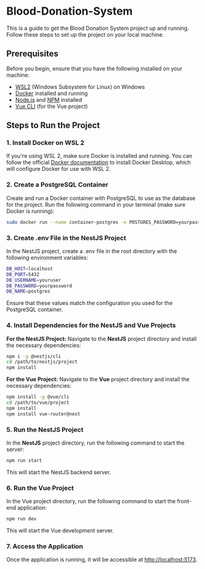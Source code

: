 # Blood-Donation-System
This is a guide to get the Blood Donation System project up and running. Follow these steps to set up the project on your local machine.
## Prerequisites
Before you begin, ensure that you have the following installed on your machine:
* [WSL2](https://learn.microsoft.com/en-us/windows/wsl/install) (Windows Subsystem for Linux) on Windows
* [Docker](https://docs.docker.com/engine/install/) installed and running
* [Node.js](https://nodejs.org/en) and [NPM](https://www.npmjs.com/) installed
* [Vue CLI](https://cli.vuejs.org/) (for the Vue project)
## Steps to Run the Project
### 1. Install Docker on WSL 2
If you're using WSL 2, make sure Docker is installed and running. You can follow the official [Docker documentation](https://docs.docker.com/) to install Docker Desktop, which will configure Docker for use with WSL 2.
### 2. Create a PostgreSQL Container
Create and run a Docker container with PostgreSQL to use as the database for the project. Run the following command in your terminal (make sure Docker is running):
```bash
sudo docker run --name container-postgres -e POSTGRES_PASSWORD=yourpassword -e POSTGRES_USER=youruser -e POSTGRES_DB=postgres -p 5432:5432 -d postgres
```
### 3. Create .env File in the NestJS Project
In the NestJS project, create a .env file in the root directory with the following environment variables:
```bash
DB_HOST=localhost
DB_PORT=5432
DB_USERNAME=youruser
DB_PASSWORD=yourpassword
DB_NAME=postgres
```
Ensure that these values match the configuration you used for the PostgreSQL container.
### 4. Install Dependencies for the NestJS and Vue Projects
**For the NestJS Project:**
Navigate to the **NestJS** project directory and install the necessary dependencies:
```bash
npm i -g @nestjs/cli
cd /path/to/nestjs/project
npm install
```
**For the Vue Project:**
Navigate to the **Vue** project directory and install the necessary dependencies:
```bash
npm install -g @vue/cli
cd /path/to/vue/project
npm install
npm install vue-router@next	
```
### 5. Run the NestJS Project
In the **NestJS** project directory, run the following command to start the server:
```bash
npm run start
```
This will start the NestJS backend server.
### 6. Run the Vue Project
In the Vue project directory, run the following command to start the front-end application:
```bash
npm run dev
```
This will start the Vue development server.
### 7. Access the Application
Once the application is running, it will be accessible at [http://localhost:5173](http://localhost:5173/).
